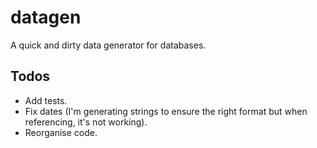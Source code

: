 # datagen
A quick and dirty data generator for databases.

## Todos

* Add tests.
* Fix dates (I'm generating strings to ensure the right format but when referencing, it's not working).
* Reorganise code.